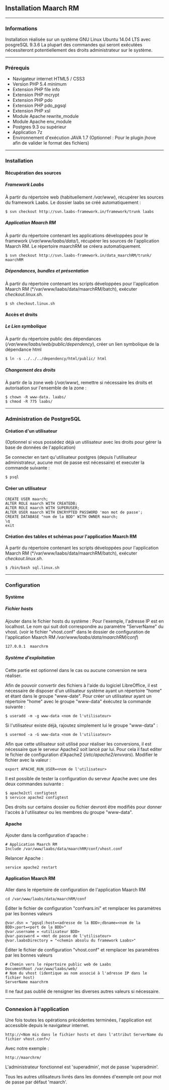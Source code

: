## Installation Maarch RM

---

### Informations
Installation réalisée sur un système GNU Linux Ubuntu 14.04 LTS avec posgreSQL 9.3.6
La plupart des commandes qui seront exécutées nécessiteront potentiellement des droits
administrateur sur le système.

---

### Prérequis

 - Navigateur internet HTML5 / CSS3
 - Version PHP  5.4 minimum
 - Extension PHP file info 
 - Extension PHP mcrypt
 - Extension PHP pdo
 - Extension PHP pdo_pgsql
 - Extension PHP xsl
 - Module Apache rewrite_module
 - Module Apache env_module
 - Postgres 9.3 ou supérieur
 - Application 7z
 - Environnement d'exécution JAVA 1.7 (Optionnel : Pour le plugin jhove afin de valider le format des fichiers)

---

### Installation

#### Récupération des sources
##### Framework Laabs
À partir du répertoire web (habituellement */var/www*), récupérer les sources du framework Laabs. Le dossier laabs se créé automatiquement :

    $ svn checkout http://svn.laabs-framework.in/framework/trunk laabs  

##### Application Maarch RM
À partir du répertoire contenant les applications développées pour le framework (*/var/www/laabs/data/*), récupérer les sources de l'application Maarch RM. Le répertoire maarchRM se créera automatiquement.

    $ svn checkout http://svn.laabs-framework.in/data_maarchRM/trunk/ maarchRM

##### Dépendances, bundles et présentation
À partir du répertoire contenant les scripts développées pour l'application Maarch RM (*/var/www/laabs/data/maarchRM/batch), exécuter *checkout.linux.sh*.

    $ sh checkout.linux.sh

#### Accès et droits
##### Le Lien symbolique
À partir du répertoire public des dépendances (*/var/www/laabs/web/public/dependency*), créer un lien symbolique de la dépendance html

    $ ln -s ../../../dependency/html/public/ html


##### Changement des droits
À partir de la zone web (*/var/www*), remettre si nécessaire les droits et autorisation sur l'ensemble de la zone :

    $ chown -R www-data. laabs/
    $ chmod -R 775 laabs/

---

### Administration de PostgreSQL
#### Création d'un utilisateur
(Optionnel si vous possédez déjà un utilisateur avec les droits pour gérer la base de données de l'application)

Se connecter en tant qu'utilisateur postgres (depuis l'utilisateur administrateur, aucune mot de passe est nécessaire) et executer la commande suivante :

    $ psql

#### Créer un utilisateur

    CREATE USER maarch;
    ALTER ROLE maarch WITH CREATEDB;
    ALTER ROLE maarch WITH SUPERUSER;
    ALTER USER maarch WITH ENCRYPTED PASSWORD 'mon mot de passe';
    CREATE DATABASE "nom de la BDD" WITH OWNER maarch;
    \q
    exit

#### Création des tables et schémas pour l'application Maarch RM
À partir du répertoire contenant les scripts développées pour l'application Maarch RM (*/var/www/laabs/data/maarchRM/batch), exécuter *checkout.linux.sh*.

    $ /bin/bash sql.linux.sh

---

### Configuration

#### Système

##### Fichier hosts

Ajouter dans le fichier hosts du système :
Pour l'exemple, l'adresse IP est en localhost. Le nom qui suit doit correspondre au paramètre "ServerName" du vhost. (voir le fichier "vhost.conf" dans le dossier de configuration de l'application Maarch RM */var/www/laabs/data/maarchRM/conf*)

    127.0.0.1  maarchrm

##### Système d'exploitation

Cette partie est optionnel dans le cas ou aucune conversion ne sera réaliser.

Afin de pouvoir convertir des fichiers à l'aide du logiciel LibreOffice, il est nécessaire de disposer d'un utilisateur système ayant un répertoire "home" et étant dans le groupe "www-date".
Pour créer un utilisateur ayant un répertoire "home" avec le groupe "www-data" éxécutez la commande suivante :

    $ useradd -m -g www-data <nom de l'utilisateur>

Si l'utilisateur existe déjà, rajoutez simplement lui le groupe "www-data" :

    $ usermod -a -G www-data <nom de l'utilisateur>

Afin que cette utilisateur soit utilisé pour réaliser les conversions, il est nécessaire que le serveur Apache2 soit lancé par lui. Pour cela il faut editer le fichier de configuration d'Apache2 (*/etc/apache2/envvars*).
Modifier le fichier avec la valeur :

    export APACHE_RUN_USER=<nom de l'utilisateur>

Il est possible de tester la configuration du serveur Apache avec une des deux commandes suivante :

    $ apache2ctl configtest
    $ service apache2 configtest

Des droits sur certains dossier ou fichier devront être modifiés pour donner l'accès à l'utilisateur ou les membres du groupe "www-data".

#### Apache

Ajouter dans la configuration d'apache :

    # Application Maarch RM 
    Include /var/www/laabs/data/maarchRM/conf/vhost.conf

Relancer Apache :

    service apache2 restart

#### Application Maarch RM

Aller dans le répertoire de configuration de l'application Maarch RM

    cd /var/www/laabs/data/maarchRM/conf

Éditer le fichier de configuration "confvars.ini" et remplacer les paramètres par les bonnes valeurs

    @var.dsn = "pgsql:host=<adresse de la BDD>;dbname=<nom de la BDD>;port=<port de la BDD>" 
    @var.username = <utilisateur BDD> 
    @var.password = <mot de passe de l'utilisateur>
    @var.laabsDirectory = "<chemin absolu du framework Laabs>"

Éditer le fichier de configuration "vhost.conf" et remplacer les paramètres par les bonnes valeurs

    # Chemin vers le répertoire public web de Laabs
    DocumentRoot /var/www/laabs/web/
    # Nom du vhost (identique au nom associé à l'adresse IP dans le fichier host)
    ServerName maarchrm

Il ne faut pas oublié de rensigner les diverses autres valeurs si nécessaire.

---

### Connexion à l'application

Une fois toutes les opérations précédentes terminées, l'application est accessible depuis le navigateur internet.

    http://<Nom mis dans le fichier hosts et dans l'attribut ServerName du fichier vhost.conf>/

Avec notre exemple :

    http://maarchrm/

L'administrateur fonctionnel est 'superadmin', mot de passe 'superadmin'.

Tous les autres utilisateurs livrés dans les données d'exemple ont pour mot de passe par défaut 'maarch'.